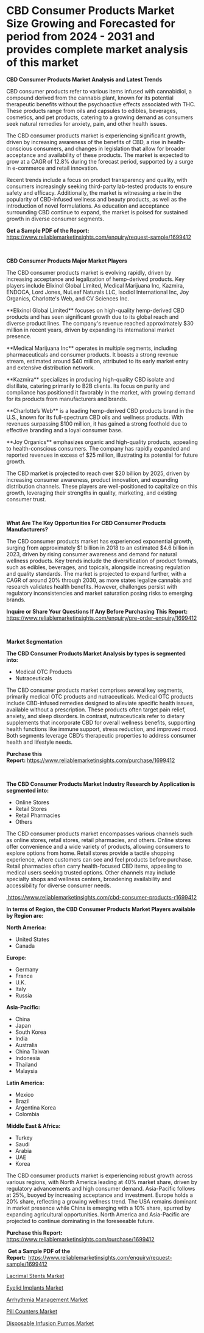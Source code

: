 <p><h1>CBD Consumer Products Market Size Growing and Forecasted for period from 2024 - 2031 and provides complete market analysis of this market</h1></p><p><strong>CBD Consumer Products Market Analysis and Latest Trends</strong></p>
<p><p>CBD consumer products refer to various items infused with cannabidiol, a compound derived from the cannabis plant, known for its potential therapeutic benefits without the psychoactive effects associated with THC. These products range from oils and capsules to edibles, beverages, cosmetics, and pet products, catering to a growing demand as consumers seek natural remedies for anxiety, pain, and other health issues.</p><p>The CBD consumer products market is experiencing significant growth, driven by increasing awareness of the benefits of CBD, a rise in health-conscious consumers, and changes in legislation that allow for broader acceptance and availability of these products. The market is expected to grow at a CAGR of 12.8% during the forecast period, supported by a surge in e-commerce and retail innovation.</p><p>Recent trends include a focus on product transparency and quality, with consumers increasingly seeking third-party lab-tested products to ensure safety and efficacy. Additionally, the market is witnessing a rise in the popularity of CBD-infused wellness and beauty products, as well as the introduction of novel formulations. As education and acceptance surrounding CBD continue to expand, the market is poised for sustained growth in diverse consumer segments.</p></p>
<p><strong>Get a Sample PDF of the Report:&nbsp;</strong> <a href="https://www.reliablemarketinsights.com/enquiry/request-sample/1699412?utm_campaign=1584&utm_medium=2&utm_source=Github&utm_content=ia&utm_term=20102024&utm_id=cbd-consumer-products">https://www.reliablemarketinsights.com/enquiry/request-sample/1699412</a></p>
<p>&nbsp;</p>
<p><strong>CBD Consumer Products Major Market Players</strong></p>
<p><p>The CBD consumer products market is evolving rapidly, driven by increasing acceptance and legalization of hemp-derived products. Key players include Elixinol Global Limited, Medical Marijuana Inc, Kazmira, ENDOCA, Lord Jones, NuLeaf Naturals LLC, Isodiol International Inc, Joy Organics, Charlotte's Web, and CV Sciences Inc.</p><p>**Elixinol Global Limited** focuses on high-quality hemp-derived CBD products and has seen significant growth due to its global reach and diverse product lines. The company's revenue reached approximately $30 million in recent years, driven by expanding its international market presence.</p><p>**Medical Marijuana Inc** operates in multiple segments, including pharmaceuticals and consumer products. It boasts a strong revenue stream, estimated around $40 million, attributed to its early market entry and extensive distribution network.</p><p>**Kazmira** specializes in producing high-quality CBD isolate and distillate, catering primarily to B2B clients. Its focus on purity and compliance has positioned it favorably in the market, with growing demand for its products from manufacturers and brands.</p><p>**Charlotte’s Web** is a leading hemp-derived CBD products brand in the U.S., known for its full-spectrum CBD oils and wellness products. With revenues surpassing $100 million, it has gained a strong foothold due to effective branding and a loyal consumer base.</p><p>**Joy Organics** emphasizes organic and high-quality products, appealing to health-conscious consumers. The company has rapidly expanded and reported revenues in excess of $25 million, illustrating its potential for future growth.</p><p>The CBD market is projected to reach over $20 billion by 2025, driven by increasing consumer awareness, product innovation, and expanding distribution channels. These players are well-positioned to capitalize on this growth, leveraging their strengths in quality, marketing, and existing consumer trust.</p></p>
<p>&nbsp;</p>
<p><strong>What Are The Key Opportunities For CBD Consumer Products Manufacturers?</strong></p>
<p><p>The CBD consumer products market has experienced exponential growth, surging from approximately $1 billion in 2018 to an estimated $4.6 billion in 2023, driven by rising consumer awareness and demand for natural wellness products. Key trends include the diversification of product formats, such as edibles, beverages, and topicals, alongside increasing regulation and quality standards. The market is projected to expand further, with a CAGR of around 20% through 2030, as more states legalize cannabis and research validates health benefits. However, challenges persist with regulatory inconsistencies and market saturation posing risks to emerging brands.</p></p>
<p><strong>Inquire or Share Your Questions If Any Before Purchasing This Report:</strong> <a href="https://www.reliablemarketinsights.com/enquiry/pre-order-enquiry/1699412?utm_campaign=1584&utm_medium=2&utm_source=Github&utm_content=ia&utm_term=20102024&utm_id=cbd-consumer-products">https://www.reliablemarketinsights.com/enquiry/pre-order-enquiry/1699412</a></p>
<p>&nbsp;</p>
<p><strong>Market Segmentation</strong></p>
<p><strong>The CBD Consumer Products Market Analysis by types is segmented into:</strong></p>
<p><ul><li>Medical OTC Products</li><li>Nutraceuticals</li></ul></p>
<p><p>The CBD consumer products market comprises several key segments, primarily medical OTC products and nutraceuticals. Medical OTC products include CBD-infused remedies designed to alleviate specific health issues, available without a prescription. These products often target pain relief, anxiety, and sleep disorders. In contrast, nutraceuticals refer to dietary supplements that incorporate CBD for overall wellness benefits, supporting health functions like immune support, stress reduction, and improved mood. Both segments leverage CBD’s therapeutic properties to address consumer health and lifestyle needs.</p></p>
<p><strong>Purchase this Report:&nbsp;</strong><a href="https://www.reliablemarketinsights.com/purchase/1699412?utm_campaign=1584&utm_medium=2&utm_source=Github&utm_content=ia&utm_term=20102024&utm_id=cbd-consumer-products">https://www.reliablemarketinsights.com/purchase/1699412</a></p>
<p>&nbsp;</p>
<p><strong>The CBD Consumer Products Market Industry Research by Application is segmented into:</strong></p>
<p><ul><li>Online Stores</li><li>Retail Stores</li><li>Retail Pharmacies</li><li>Others</li></ul></p>
<p><p>The CBD consumer products market encompasses various channels such as online stores, retail stores, retail pharmacies, and others. Online stores offer convenience and a wide variety of products, allowing consumers to explore options from home. Retail stores provide a tactile shopping experience, where customers can see and feel products before purchase. Retail pharmacies often carry health-focused CBD items, appealing to medical users seeking trusted options. Other channels may include specialty shops and wellness centers, broadening availability and accessibility for diverse consumer needs.</p></p>
<p><a href="https://www.reliablemarketinsights.com/cbd-consumer-products-r1699412?utm_campaign=1584&utm_medium=2&utm_source=Github&utm_content=ia&utm_term=20102024&utm_id=cbd-consumer-products">&nbsp;https://www.reliablemarketinsights.com/cbd-consumer-products-r1699412</a></p>
<p><strong>In terms of Region, the CBD Consumer Products Market Players available by Region are:</strong></p>
<p>
    <p> <strong> North America: </strong>
        <ul>
            <li>United States</li>
            <li>Canada</li>
        </ul>
        </p> 
    <p> <strong> Europe: </strong>
        <ul>
            <li>Germany</li>
            <li>France</li>
            <li>U.K.</li>
            <li>Italy</li>
            <li>Russia</li>
        </ul>
        </p> 
    <p> <strong> Asia-Pacific: </strong>
        <ul>
            <li>China</li>
            <li>Japan</li>
            <li>South Korea</li>
            <li>India</li>
            <li>Australia</li>
            <li>China Taiwan</li>
            <li>Indonesia</li>
            <li>Thailand</li>
            <li>Malaysia</li>
        </ul>
        </p> 
    <p> <strong> Latin America: </strong>
        <ul>
            <li>Mexico</li>
            <li>Brazil</li>
            <li>Argentina Korea</li>
            <li>Colombia</li>
        </ul>
        </p> 
    <p> <strong> Middle East & Africa: </strong>
        <ul>
            <li>Turkey</li>
            <li>Saudi</li>
            <li>Arabia</li>
            <li>UAE</li>
            <li>Korea</li>
        </ul>
    </p>
    </p>
<p><p>The CBD consumer products market is experiencing robust growth across various regions, with North America leading at 40% market share, driven by regulatory advancements and high consumer demand. Asia-Pacific follows at 25%, buoyed by increasing acceptance and investment. Europe holds a 20% share, reflecting a growing wellness trend. The USA remains dominant in market presence while China is emerging with a 10% share, spurred by expanding agricultural opportunities. North America and Asia-Pacific are projected to continue dominating in the foreseeable future.</p></p>
<p><strong>Purchase this Report: </strong><a href="https://www.reliablemarketinsights.com/purchase/1699412?utm_campaign=1584&utm_medium=2&utm_source=Github&utm_content=ia&utm_term=20102024&utm_id=cbd-consumer-products">https://www.reliablemarketinsights.com/purchase/1699412</a></p>
<p>&nbsp;<strong>Get a Sample PDF of the Report:&nbsp;&nbsp;</strong><a href="https://www.reliablemarketinsights.com/enquiry/request-sample/1699412?utm_campaign=1584&utm_medium=2&utm_source=Github&utm_content=ia&utm_term=20102024&utm_id=cbd-consumer-products">https://www.reliablemarketinsights.com/enquiry/request-sample/1699412</a></p>
<p><strong></strong></p>
<p><p><a href="https://www.linkedin.com/pulse/key-drivers-lacrimal-stents-market-trends-future-outlook-2024-2031-e408c?utm_campaign=1584&utm_medium=2&utm_source=Github&utm_content=ia&utm_term=20102024&utm_id=cbd-consumer-products">Lacrimal Stents Market</a></p><p><a href="https://www.linkedin.com/pulse/digital-transformation-eyelid-implants-industry-market-opportunities-uslhe?utm_campaign=1584&utm_medium=2&utm_source=Github&utm_content=ia&utm_term=20102024&utm_id=cbd-consumer-products">Eyelid Implants Market</a></p><p><a href="https://www.linkedin.com/pulse/opportunities-challenges-arrhythmia-management-market-strategic-9bgtc?utm_campaign=1584&utm_medium=2&utm_source=Github&utm_content=ia&utm_term=20102024&utm_id=cbd-consumer-products">Arrhythmia Management Market</a></p><p><a href="https://www.linkedin.com/pulse/exploring-pill-counters-market-strategic-insights-growth-lmmtc?utm_campaign=1584&utm_medium=2&utm_source=Github&utm_content=ia&utm_term=20102024&utm_id=cbd-consumer-products">Pill Counters Market</a></p><p><a href="https://www.linkedin.com/pulse/disposable-infusion-pumps-market-industry-trends-forecast-r3bwc?utm_campaign=1584&utm_medium=2&utm_source=Github&utm_content=ia&utm_term=20102024&utm_id=cbd-consumer-products">Disposable Infusion Pumps Market</a></p></p>
